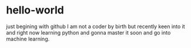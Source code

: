 # hello-world
just begining with github
I am not a coder by birth but recently keen into it and right now learning python and gonna master it soon and go into machine learning.

